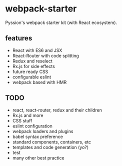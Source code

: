 # webpack-starter

Pyssion's webpack starter kit (with React ecosystem).


## features

- React with ES6 and JSX
- React-Router with code splitting
- Redux and reselect
- Rx.js for side effects
- future ready CSS
- configurable eslint
- webpack based with HMR

## TODO

- react, react-router, redux and their children
- Rx.js and more
- CSS stuff
- eslint configuration
- webpack loaders and plugins
- babel syntax preference
- standard components, containers, etc
- templates and code generation (yo?)
- test
- many other best practice

